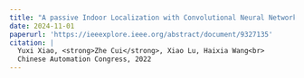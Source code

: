 ```yaml
---
title: "A passive Indoor Localization with Convolutional Neural Network Approach"
date: 2024-11-01
paperurl: 'https://ieeexplore.ieee.org/abstract/document/9327135'
citation: |
  Yuxi Xiao, <strong>Zhe Cui</strong>, Xiao Lu, Haixia Wang<br>
  Chinese Automation Congress, 2022
---
```

